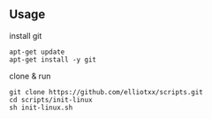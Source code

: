 ## Usage
install git
```
apt-get update
apt-get install -y git
```
clone & run
```
git clone https://github.com/elliotxx/scripts.git
cd scripts/init-linux
sh init-linux.sh
```
